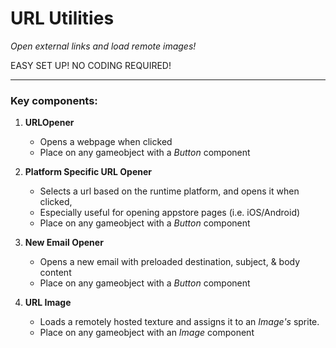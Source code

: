 # URL Utilities

_Open external links and load remote images!_

EASY SET UP! NO CODING REQUIRED!

---

### Key components:

1. **URLOpener**
   * Opens a webpage when clicked
   * Place on any gameobject with a _Button_ component


2. **Platform Specific URL Opener**
   * Selects a url based on the runtime platform, and opens it when clicked,
   * Especially useful for opening appstore pages (i.e. iOS/Android)
   * Place on any gameobject with a _Button_ component


3. **New Email Opener**
   * Opens a new email with preloaded destination, subject, & body content
   * Place on any gameobject with a _Button_ component

   
4. **URL Image**
   * Loads a remotely hosted texture and assigns it to an _Image's_ sprite.
   * Place on any gameobject with an _Image_ component
